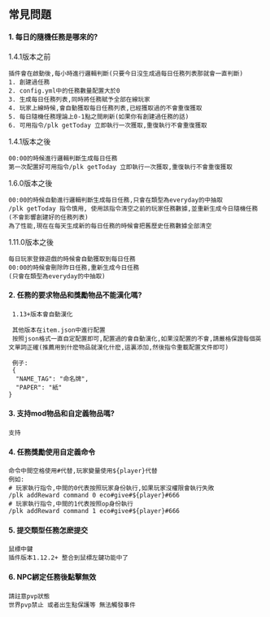 ## 常見問題

#### 1. 每日的隨機任務是哪來的?

1.4.1版本之前
```
插件會在啟動後,每小時進行邏輯判斷(只要今日沒生成過每日任務列表那就會一直判斷)
1. 創建過任務
2. config.yml中的任務數量配置大於0
3. 生成每日任務列表,同時將任務賦予全部在線玩家
4. 玩家上線時候,會自動獲取每日任務列表,已經獲取過的不會重復獲取
5. 每日隨機任務理論上0-1點之間刷新(如果你有創建過任務的話)
6. 可用指令/plk getToday 立即執行一次獲取,重復執行不會重復獲取
```
1.4.1版本之後
```
00:00的時候進行邏輯判斷生成每日任務
第一次配置好可用指令/plk getToday 立即執行一次獲取,重復執行不會重復獲取
```
1.6.0版本之後
```
00:00的時候自動進行邏輯判斷生成每日任務,只會在類型為everyday的中抽取
/plk getToday 指令慎用, 使用該指令清空之前的玩家任務數據,並重新生成今日隨機任務(不會影響創建好的任務列表)
為了性能,現在在每天生成新的每日任務的時候會把舊歷史任務數據全部清空
```
1.11.0版本之後
```
每日玩家登錄遊戲的時候會自動獲取到每日任務   
00:00的時候會刪除昨日任務,重新生成今日任務  
(只會在類型為everyday的中抽取)  
```

#### 2. 任務的要求物品和獎勵物品不能漢化嗎?
```
 1.13+版本會自動漢化
 
 其他版本在item.json中進行配置
 按照json格式一直自定配置即可,配置過的會自動漢化,如果沒配置的不會,請嚴格保證每個英文單詞正確(推薦用到什麽物品就漢化什麽,這裏添加,然後指令重載配置文件即可)
 
 例子:
 {
  "NAME_TAG": "命名牌",
  "PAPER": "紙"
}
```

#### 3. 支持mod物品和自定義物品嗎?

```
支持
```

#### 4. 任務獎勵使用自定義命令
```
命令中間空格使用#代替,玩家變量使用${player}代替
例如:
# 玩家執行指令,中間的0代表按照玩家身份執行,如果玩家沒權限會執行失敗
/plk addReward command 0 eco#give#${player}#666
# 玩家執行指令,中間的1代表按照op身份執行
/plk addReward command 1 eco#give#${player}#666
```

#### 5. 提交類型任務怎麽提交
```
鼠標中鍵
插件版本1.12.2+ 整合到鼠標左鍵功能中了
```

#### 6. NPC綁定任務後點擊無效
```
請註意pvp狀態
世界pvp禁止 或者出生點保護等 無法觸發事件
```